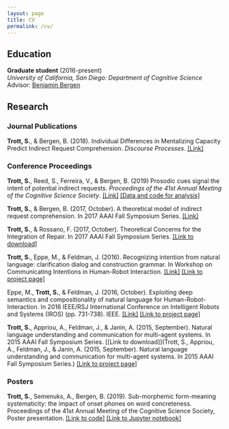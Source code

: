 ```yaml
---
layout: page
title: CV
permalink: /cv/
---
```



## Education

**Graduate student** (2016-present)  
*University of California, San Diego: Department of Cognitive Science*  
Advisor: [Benjamin Bergen](http://www.cogsci.ucsd.edu/~bkbergen/)

## Research 

### Journal Publications

**Trott, S.**, & Bergen, B. (2018). Individual Differences in Mentalizing Capacity Predict Indirect Request Comprehension. *Discourse Processes*. [[Link]](https://www.tandfonline.com/doi/pdf/10.1080/0163853X.2018.1548219)

### Conference Proceedings 

**Trott, S.**, Reed, S., Ferreira, V., & Bergen, B. (2019) Prosodic cues signal the intent of potential indirect requests. *Proceedings of the 41st Annual Meeting of the Cognitive Science Society*. [[Link]](https://www.researchgate.net/publication/335313498_Prosodic_cues_signal_the_intent_of_potential_indirect_requests) [[Data and code for analysis]](https://github.com/seantrott/prosody_indirect_requests)

**Trott, S.**, & Bergen, B. (2017, October). A theoretical model of indirect request comprehension. In 2017 AAAI Fall Symposium Series. [[Link]](https://www.aaai.org/ocs/index.php/FSS/FSS17/paper/viewFile/16026/15301)

**Trott, S.**, & Rossano, F. (2017, October). Theoretical Concerns for the Integration of Repair. In 2017 AAAI Fall Symposium Series. [[Link to download]](https://www.aaai.org/ocs/index.php/FSS/FSS17/paper/download/15976/15298)

**Trott, S.**, Eppe, M., & Feldman, J. (2016). Recognizing intention from natural language: clarification dialog and construction grammar. In Workshop on Communicating Intentions in Human-Robot Interaction. [[Link]](http://publications.eppe.eu/Trott_etal_Language_Intention_Ro-Man2016.pdf) [[Link to project page]](https://github.com/icsi-berkeley/ecg_framework_code/wiki)

Eppe, M., **Trott, S.**, & Feldman, J. (2016, October). Exploiting deep semantics and compositionality of natural language for Human-Robot-Interaction. In 2016 IEEE/RSJ International Conference on Intelligent Robots and Systems (IROS) (pp. 731-738). IEEE. [[Link]](https://ieeexplore.ieee.org/stamp/stamp.jsp?arnumber=7759133) [[Link to project page]](https://github.com/icsi-berkeley/ecg_framework_code/wiki)

**Trott, S.**, Appriou, A., Feldman, J., & Janin, A. (2015, September). Natural language understanding and communication for multi-agent systems. In 2015 AAAI Fall Symposium Series. [[Link to download]](Trott, S., Appriou, A., Feldman, J., & Janin, A. (2015, September). Natural language understanding and communication for multi-agent systems. In 2015 AAAI Fall Symposium Series.) [[Link to project page]](https://github.com/icsi-berkeley/ecg_framework_code/wiki)

### Posters

**Trott, S.**, Semenuks, A., Bergen, B. (2019). Sub-morphemic form-meaning systematicity: the impact of onset phones on word concreteness. Proceedings of the 41st Annual Meeting of the Cognitive Science Society, Poster presentation. [[Link to code]](https://github.com/seantrott/concreteness) [[Link to Jupyter notebook]](https://github.com/seantrott/concreteness/blob/master/phonetic_onset_brysbaert.ipynb)